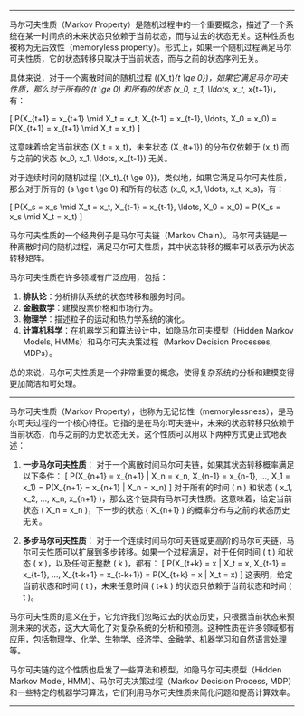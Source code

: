 
---

马尔可夫性质（Markov Property）是随机过程中的一个重要概念，描述了一个系统在某一时间点的未来状态只依赖于当前状态，而与过去的状态无关。这种性质也被称为无后效性（memoryless property）。形式上，如果一个随机过程满足马尔可夫性质，它的状态转移只取决于当前状态，而与之前的状态序列无关。

具体来说，对于一个离散时间的随机过程 \((X_t)_{t \ge 0}\)，如果它满足马尔可夫性质，那么对于所有的 \(t \ge 0\) 和所有的状态 \(x_0, x_1, \ldots, x_t, x_{t+1}\)，有：

\[ P(X_{t+1} = x_{t+1} \mid X_t = x_t, X_{t-1} = x_{t-1}, \ldots, X_0 = x_0) = P(X_{t+1} = x_{t+1} \mid X_t = x_t) \]

这意味着给定当前状态 \(X_t = x_t\)，未来状态 \(X_{t+1}\) 的分布仅依赖于 \(x_t\) 而与之前的状态 \(x_0, x_1, \ldots, x_{t-1}\) 无关。

对于连续时间的随机过程 \((X_t)_{t \ge 0}\)，类似地，如果它满足马尔可夫性质，那么对于所有的 \(s \ge t \ge 0\) 和所有的状态 \(x_0, x_1, \ldots, x_t, x_s\)，有：

\[ P(X_s = x_s \mid X_t = x_t, X_{t-1} = x_{t-1}, \ldots, X_0 = x_0) = P(X_s = x_s \mid X_t = x_t) \]

马尔可夫性质的一个经典例子是马尔可夫链（Markov Chain）。马尔可夫链是一种离散时间的随机过程，满足马尔可夫性质，其中状态转移的概率可以表示为状态转移矩阵。

马尔可夫性质在许多领域有广泛应用，包括：

1. **排队论**：分析排队系统的状态转移和服务时间。
2. **金融数学**：建模股票价格和市场行为。
3. **物理学**：描述粒子的运动和热力学系统的演化。
4. **计算机科学**：在机器学习和算法设计中，如隐马尔可夫模型（Hidden Markov Models, HMMs）和马尔可夫决策过程（Markov Decision Processes, MDPs）。

总的来说，马尔可夫性质是一个非常重要的概念，使得复杂系统的分析和建模变得更加简洁和可处理。

---

马尔可夫性质（Markov Property），也称为无记忆性（memorylessness），是马尔可夫过程的一个核心特征。它指的是在马尔可夫链中，未来的状态转移只依赖于当前状态，而与之前的历史状态无关。这个性质可以用以下两种方式更正式地表述：

1. **一步马尔可夫性质**：
   对于一个离散时间马尔可夫链，如果其状态转移概率满足以下条件：
   \[ P(X_{n+1} = x_{n+1} | X_n = x_n, X_{n-1} = x_{n-1}, ..., X_1 = x_1) = P(X_{n+1} = x_{n+1} | X_n = x_n) \]
   对于所有的时间 \( n \) 和状态 \( x_1, x_2, ..., x_n, x_{n+1} \)，那么这个链具有马尔可夫性质。这意味着，给定当前状态 \( X_n = x_n \)，下一步的状态 \( X_{n+1} \) 的概率分布与之前的状态历史无关。

2. **多步马尔可夫性质**：
   对于一个连续时间马尔可夫链或更高阶的马尔可夫链，马尔可夫性质可以扩展到多步转移。如果一个过程满足，对于任何时间 \( t \) 和状态 \( x \)，以及任何正整数 \( k \)，都有：
   \[ P(X_{t+k} = x | X_t = x, X_{t-1} = x_{t-1}, ..., X_{t-k+1} = x_{t-k+1}) = P(X_{t+k} = x | X_t = x) \]
   这表明，给定当前状态和时间 \( t \)，未来任意时间 \( t+k \) 的状态只依赖于当前状态和时间 \( t \)。

马尔可夫性质的意义在于，它允许我们忽略过去的状态历史，只根据当前状态来预测未来的状态，这大大简化了对复杂系统的分析和预测。这种性质在许多领域都有应用，包括物理学、化学、生物学、经济学、金融学、机器学习和自然语言处理等。

马尔可夫链的这个性质也启发了一些算法和模型，如隐马尔可夫模型（Hidden Markov Model, HMM）、马尔可夫决策过程（Markov Decision Process, MDP）和一些特定的机器学习算法，它们利用马尔可夫性质来简化问题和提高计算效率。

---





















